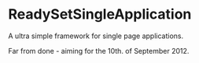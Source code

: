 ReadySetSingleApplication
=========================

A ultra simple framework for single page applications.

Far from done - aiming for the 10th. of September 2012.
